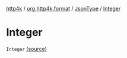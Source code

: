[http4k](../../index.md) / [org.http4k.format](../index.md) / [JsonType](index.md) / [Integer](./-integer.md)

# Integer

`Integer` [(source)](https://github.com/http4k/http4k/blob/master/http4k-core/src/main/kotlin/org/http4k/format/Json.kt#L88)